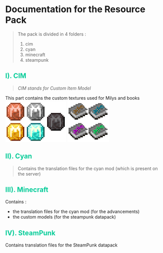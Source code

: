 # Documentation for the Resource Pack

> The pack is divided in 4 folders :
>
> 1. cim
> 2. cyan
> 3. minecraft
> 4. steampunk

## <span style="color:#00cc99">__I). CIM__</span>

> _CIM stands for Custom Item Model_

This part contains the custom textures used for Milys and books\
![Milys](images/Milys.png)
![Books](images/Books.png)

## <span style="color:#00cc99">__II). Cyan__</span>

> Contains the translation files for the cyan mod (which is present on the server)

## <span style="color:#00cc99">__III). Minecraft__</span>

Contains :

- the translation files for the cyan mod (for the advancements)
- the custom models (for the steampunk datapack)

## <span style="color:#00cc99">__IV). SteamPunk__</span>

Contains translation files for the SteamPunk datapack
